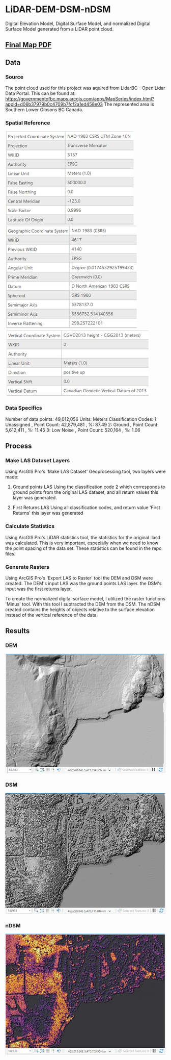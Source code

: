 # LiDAR-DEM-DSM-nDSM
Digital Elevation Model, Digital Surface Model, and normalized Digital Surface Model generated from a LiDAR point cloud.

## [Final Map PDF](https://github.com/samrknight12/GIS/blob/master/LiDAR-DEM-DSM-nDSM/MapofGibsons.pdf)

## Data
### Source
The point cloud used for this project was aquired from LidarBC - Open Lidar Data Portal. This can be found at: https://governmentofbc.maps.arcgis.com/apps/MapSeries/index.html?appid=d06b37979b0c4709b7fcf2a1ed458e03
The represented area is Southern Lower Gibsons BC Canada.

### Spatial Reference
![img](LiDAR-DEM-DSM-nDSM/img1/ele1.PNG) ![img](LiDAR-DEM-DSM-nDSM/img1/ele2.PNG) ![img](LiDAR-DEM-DSM-nDSM/img1/ele3.PNG)

### Data Specifics
Number of data points: 49,012,056
Units: Meters
Classification Codes:
1: Unassigned , Point Count: 42,879,481 , %: 87.49
2: Ground , Point Count: 5,612,411 , %: 11.45
3: Low Noise , Point Count: 520,164 , %: 1.06

## Process
### Make LAS Dataset Layers
Using ArcGIS Pro's 'Make LAS Dataset' Geoprocessing tool, two layers were made:
1) Ground points LAS
Using the classification code 2 which corresponds to ground points from the original LAS dataset, and all return values this layer was generated.

2) First Returns LAS
Using all classification codes, and return value 'First Returns' this layer was generated

### Calculate Statistics
Using ArcGIS Pro's LiDAR statistics tool, the statistics for the original .lasd was calculated. This is very important, especially when we need to know the point spacing of the data set. 
These statistics can be found in the repo files.

### Generate Rasters
Using ArcGIS Pro's 'Export LAS to Raster' tool the DEM and DSM were created. The DEM's input LAS was the ground points LAS layer. the DSM's input was the first returns layer.

To create the normalized digital surface model, I utilized the raster functions 'Minus' tool. With this tool I subtracted the DEM from the DSM. The nDSM created contains the heights of objects relative to the surface elevation instead of the vertical reference of the data. 

## Results
### DEM
![img](LiDAR-DEM-DSM-nDSM/img1/ele4.PNG)

### DSM
![img](LiDAR-DEM-DSM-nDSM/img1/ele5.PNG)

### nDSM
![img](LiDAR-DEM-DSM-nDSM/img1/ele6.PNG)



